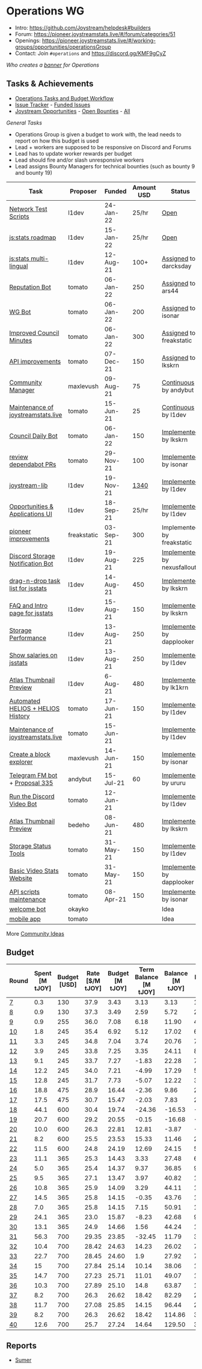 # Operations WG

- Intro: https://github.com/Joystream/helpdesk#builders
- Forum: https://pioneer.joystreamstats.live/#/forum/categories/51
- Openings: https://pioneer.joystreamstats.live/#/working-groups/opportunities/operationsGroup
- Contact: Join `#operations` and https://discord.gg/KMF9gCyZ

*Who creates a [banner](https://discord.com/channels/811216481340751934/936282365259571260/936295270617055292) for Operations*

## Tasks & Achievements

- [Operations Tasks and Budget Workflow](operations_tasks_budget_workflow.md)
- [Issue Tracker](https://git.joystreamstats.live/Operations/process) - [Funded Issues](https://git.joystreamstats.live/Operations/process/issues?labels=8)
- [Joystream Opportunities](https://www.joystream.org/get-started#opportunities) - [Open Bounties](https://joystreamstats.live/bounties) - [All](../../bounties)

*General Tasks*
- Operations Group is given a budget to work with, the lead needs to report on how this budget is used
- Lead + workers are supposed to be responsive on Discord and Forums
- Lead has to update worker rewards per budget
- Lead should fire and/or slash unresponsive workers
- Lead assigns Bounty Managers for technical bounties (such as bounty 9 and bounty 19)

| Task                                                                                   | Proposer  | Funded    | Amount USD | Status |
|----------------------------------------------------------------------------------------|-----------|-----------|------------|---|
| [Network Test Scripts](https://pioneer.joystreamstats.live/#/proposals/1076)           | l1dev     | 24-Jan-22 | 25/hr | [Open](https://git.joystreamstats.live/Operations/process/issues/52)                  |
| [js:stats roadmap](https://pioneer.joystreamstats.live/#/proposals/1023)               | l1dev     | 15-Jan-22 | 25/hr | [Open](https://git.joystreamstats.live/Operations/process/issues/16)                  |
| [js:stats multi-lingual](https://pioneer.joystreamstats.live/#/proposals/800)          | l1dev     | 12-Aug-21 |  100+ | [Assigned](https://git.joystreamstats.live/Operations/process/issues/30) to darcksday |
| [Reputation Bot](https://pioneer.joystreamstats.live/#/proposals/992)                  | tomato    | 06-Jan-22 |   250 | [Assigned](https://git.joystreamstats.live/Operations/process/issues/49) to ars44     |
| [WG Bot](https://pioneer.joystreamstats.live/#/proposals/993)                          | tomato    | 06-Jan-22 |   200 | [Assigned](https://git.joystreamstats.live/Operations/process/issues/50) to isonar    |
| [Improved Council Minutes](https://pioneer.joystreamstats.live/#/proposals/994)        | tomato    | 06-Jan-22 |   300 | [Assigned](https://git.joystreamstats.live/Operations/process/issues/48) to freakstatic |
| [API improvements](https://pioneer.joystreamstats.live/#/proposals/893)                | tomato    | 07-Dec-21 |   150 | [Assigned](https://github.com/Joystream/community-repo/issues/509) to lkskrn          |
| [Community Manager](https://pioneer.joystreamstats.live/#/proposals/393)               | maxlevush | 09-Aug-21 |    75 | [Continuous](https://git.joystreamstats.live/Operations/process/issues/16) by andybut |
| [Maintenance of joystreamstats.live](https://testnet.joystream.org/#/proposals/164)    | tomato    | 15-Jun-21 |    25 | [Continuous](https://git.joystreamstats.live/Operations/process/issues/16) by l1dev |
| [Council Daily Bot](https://pioneer.joystreamstats.live/#/proposals/991)               | tomato    | 06-Jan-22 |   150 | [Implemented](https://git.joystreamstats.live/Operations/process/issues/39) by lkskrn    |
| [review dependabot PRs](https://testnet.joystream.org/#/proposals/862)                 | tomato    | 29-Nov-21 |   100 | [Implemented](https://github.com/Joystream/community-repo/issues/500) by isonar       |
| [joystream-lib](https://pioneer.joystreamstats.live/#/proposals/795)                   | l1dev     | 19-Nov-21 | [1340](https://pioneer.joystreamstats.live/#/proposals/824) | [Implemented](https://git.joystreamstats.live/Operations/joystream-lib) by l1dev |
| [Opportunities & Applications UI](https://pioneer.joystreamstats.live/#/proposals/581) | l1dev     | 18-Sep-21 | 25/hr | [Implemented](https://git.joystreamstats.live/Operations/process/issues/42) by l1dev  |
| [pioneer improvements](https://pioneer.joystreamstats.live/#/proposals/526)            | freakstatic | 03-Sep-21 | 300 | Implemented by freakstatic |
| [Discord Storage Notification Bot](https://joystreamstats.live/proposals/457)          | l1dev     | 19-Aug-21 |   225 | [Implemented](https://github.com/Joystream/community-repo/tree/master/scripts/storagesize-bot) by nexusfallout |
| [drag-n-drop task list for jsstats](https://testnet.joystream.org/#/proposals/417)     | l1dev     | 14-Aug-21 |   450 | [Implemented](https://git.joystreamstats.live/Operations/process/issues/8) by lkskrn  |
| [FAQ and Intro page for jsstats](https://testnet.joystream.org/#/proposals/423)        | l1dev     | 15-Aug-21 |   150 | [Implemented](https://git.joystreamstats.live/Operations/process/issues/28) by lkskrn |
| [Storage Performance](https://testnet.joystream.org/#/proposals/409)                   | l1dev     | 13-Aug-21 |   250 | [Implemented](https://git.joystreamstats.live/Operations/process/issues/13) by dapplooker |
| [Show salaries on jsstats](https://testnet.joystream.org/#/proposals/412)              | l1dev     | 13-Aug-21 |   250 | [Implemented](https://git.joystreamstats.live/Operations/process/issues/34) by l1dev  |
| [Atlas Thumbnail Preview](https://pioneer.joystreamstats.live/#/proposals/385)         | l1dev     | 6-Aug-21  |   480 | [Implemented](https://sprites.joystreamstats.live) by lk1krn |
| [Automated HELIOS + HELIOS History](https://testnet.joystream.org/#/proposals/173)     | tomato    | 17-Jun-21 |   150 | [Implemented](https://git.joystreamstats.live/Operations/process/issues/12) by l1dev  |
| [Maintenance of joystreamstats.live](https://testnet.joystream.org/#/proposals/164)    | tomato    | 15-Jun-21 |       | [Implemented](https://git.joystreamstats.live/Operations/process/issues/16) by l1dev  |
| [Create a block explorer](https://testnet.joystream.org/#/proposals/160)               | maxlevush | 14-Jun-21 |   150 | [Implemented](https://git.joystreamstats.live/Operations/process/issues/15) by isonar |
| [Telegram FM bot](https://pioneer.joystreamstats.live/#/proposals/282) + [Proposal 335](https://pioneer.joystreamstats.live/#/proposals/335) | andybut   | 15-Jul-21   |    60 | [Implemented](http://t.me/JoystreamLeaderboardBot) by ururu |
| [Run the Discord Video Bot](https://testnet.joystream.org/#/proposals/155)             | tomato    | 12-Jun-21 |       | [Implemented](https://git.joystreamstats.live/Operations/process/issues/17) by l1dev  |
| [Atlas Thumbnail Preview](https://testnet.joystream.org/#/proposals/385)               | bedeho    | 08-Jun-21 |   480 | [Implemented](https://git.joystreamstats.live/Operations/process/issues/2) by lkskrn  |
| [Storage Status Tools](https://testnet.joystream.org/#/proposals/128)                  | tomato    | 31-May-21 |   150 | [Implemented](https://git.joystreamstats.live/Operations/process/issues/4) by l1dev   |
| [Basic Video Stats Website](https://testnet.joystream.org/#/proposals/127)             | tomato    | 31-May-21 |   150 | [Implemented](https://git.joystreamstats.live/Operations/process/issues/19) by dapplooker |
| [API scripts maintenance](https://testnet.joystream.org/#/proposals/127)               | tomato    | 08-Apr-21 |   150 | [Implemented](https://git.joystreamstats.live/Operations/process/issues/18) by isonar |
| [welcome bot](https://testnet.joystream.org/#/proposals/1025)                          | okayko    |           |       | Idea |
| [mobile app](https://github.com/Joystream/community-repo/issues/555)                   | tomato    |           |       | Idea |

More [Community Ideas](https://github.com/Joystream/community-repo/issues)

## Budget

| Round           | Spent [M tJOY] | Budget [USD] | Rate [$/M tJOY] | Budget [M tJOY] | Term Balance [M tJOY] | Balance [M tJOY] | Balance [$] |
|-----------------|----------------|--------------|-----------------|-----------------|-----------------------|------------------|-------------|
| [7](#round-7)   |            0.3 |          130 |            37.9 |            3.43 |                  3.13 |             3.13 |      118.63 |
| [8](reports/sumer.md#round-8)   |            0.9 |          130 |            37.3 |            3.49 |                  2.59 |             5.72 |      213.07 |
| [9](reports/sumer.md#round-8)   |            0.9 |          255 |            36.0 |            7.08 |                  6.18 |            11.90 |      428.40 |
| [10](reports/sumer.md#round-10) |            1.8 |          245 |            35.4 |            6.92 |                  5.12 |            17.02 |      602.51 |
| [11](reports/sumer.md#round-11) |            3.3 |          245 |            34.8 |            7.04 |                  3.74 |            20.76 |      722.45 |
| [12](reports/sumer.md#round-12) |            3.9 |          245 |            33.8 |            7.25 |                  3.35 |            24.11 |      814.92 |
| [13](reports/sumer.md#round-13) |            9.1 |          245 |            33.7 |            7.27 |                 -1.83 |            22.28 |      750.84 |
| [14](reports/sumer.md#round-14) |           12.2 |          245 |            34.0 |            7.21 |                 -4.99 |            17.29 |      587.86 |
| [15](reports/sumer.md#round-15) |           12.8 |          245 |            31.7 |            7.73 |                 -5.07 |            12.22 |      387.37 |
| [16](reports/sumer.md#round-16) |           18.8 |          475 |            28.9 |           16.44 |                 -2.36 |             9.86 |      284.95 |
| [17](reports/sumer.md#round-17) |           17.5 |          475 |            30.7 |           15.47 |                 -2.03 |             7.83 |      240.38 |
| [18](reports/sumer.md#round-18) |           44.1 |          600 |            30.4 |           19.74 |                -24.36 |           -16.53 |     -502.51 |
| [19](reports/sumer.md#round-19) |           20.7 |          600 |            29.2 |           20.55 |                 -0.15 |           -16.68 |     -487.06 |
| [20](reports/sumer.md#round-20) |           10.0 |          600 |            26.3 |           22.81 |                 12.81 |            -3.87 |     -101.78 |
| [21](reports/sumer.md#round-21) |            8.2 |          600 |            25.5 |           23.53 |                 15.33 |            11.46 |      292.23 |
| [22](reports/sumer.md#round-22) |           11.5 |          600 |            24.8 |           24.19 |                 12.69 |            24.15 |      598.92 |
| [23](reports/sumer.md#round-23) |           11.1 |          365 |            25.3 |           14.43 |                  3.33 |            27.48 |      695.24 |
| [24](reports/sumer.md#round-24) |            5.0 |          365 |            25.4 |           14.37 |                  9.37 |            36.85 |      935.99 |
| [25](reports/sumer.md#round-25) |            9.5 |          365 |            27.1 |           13.47 |                  3.97 |            40.82 |     1106.22 |
| [26](reports/sumer.md#round-26) |           10.8 |          365 |            25.9 |           14.09 |                  3.29 |            44.11 |     1142.45 |
| [27](reports/sumer.md#round-27) |           14.5 |          365 |            25.8 |           14.15 |                 -0.35 |            43.76 |     1129.01 |
| [28](reports/sumer.md#round-28) |            7.0 |          365 |            25.8 |           14.15 |                  7.15 |            50.91 |     1313.48 |
| [29](reports/sumer.md#round-29) |           24.1 |          365 |            23.0 |           15.87 |                 -8.23 |            42.68 |      981.64 |
| [30](reports/sumer.md#round-30) |           13.1 |          365 |            24.9 |           14.66 |                  1.56 |            44.24 |     1101.58 |
| [31](reports/sumer.md#round-31) |           56.3 |          700 |           29.35 |           23.85 |                -32.45 |            11.79 |      346.04 |
| [32](reports/sumer.md#round-32) |           10.4 |          700 |           28.42 |           24.63 |                 14.23 |            26.02 |      739.49 |
| [33](reports/sumer.md#round-33) |           22.7 |          700 |           28.45 |           24.60 |                   1.9 |            27.92 |      794.32 |
| [34](reports/sumer.md#round-34) |             15 |          700 |           27.84 |           25.14 |                 10.14 |            38.06 |     1059.59 |
| [35](reports/sumer.md#round-35) |           14.7 |          700 |           27.23 |           25.71 |                 11.01 |            49.07 |     1336.18 |
| [36](reports/sumer.md#round-36) |           10.3 |          700 |           27.89 |           25.10 |                  14.8 |            63.87 |     1781.33 |
| [37](reports/sumer.md#round-37) |            8.2 |          700 |            26.3 |           26.62 |                 18.42 |            82.29 |     2164.23 |
| [38](reports/sumer.md#round-38) |           11.7 |          700 |           27.08 |           25.85 |                 14.15 |            96.44 |     2611.60 |
| [39](reports/sumer.md#round-39) |            8.2 |          700 |            26.3 |           26.62 |                 18.42 |           114.86 |     3020.82 |
| [40](reports/sumer.md#round-40) |           12.6 |          700 |            25.7 |           27.24 |                 14.64 |           129.50 |     3328.15 |

## Reports

* [Sumer](reports/sumer.md)

